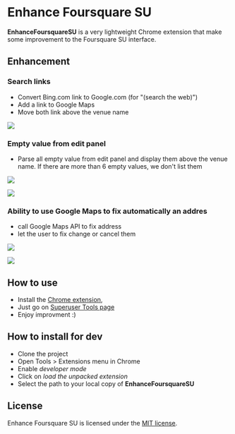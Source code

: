 # Enhance Foursquare SU

**EnhanceFoursquareSU** is a very lightweight Chrome extension that make some improvement to the Foursquare SU interface.

## Enhancement

### Search links

  * Convert Bing.com link to Google.com (for "(search the web)")
  * Add a link to Google Maps
  * Move both link above the venue name

![](http://f.cl.ly/items/0D0O3S0X381G101B1R3q/search-1.png)

### Empty value from edit panel

  * Parse all empty value from edit panel and display them above the venue name.
    If there are more than 6 empty values, we don't list them

![](http://f.cl.ly/items/0Q1s2G0y0G3r1f2K1h3y/4%20empty%20fields.png)

![](http://f.cl.ly/items/3r2B1E2X0L223B2u242M/8%20empty%20fields.png)

### Ability to use Google Maps to fix automatically an addres

  * call Google Maps API to fix address
  * let the user to fix change or cancel them

![](http://f.cl.ly/items/0a2F0Z0p092m2e1V333f/Capture%20d%E2%80%99%C3%A9cran%202013-10-13%20%C3%A0%2022.07.19.png)

![](http://f.cl.ly/items/1T1y351v3p361D3m3w1C/Capture%20d%E2%80%99%C3%A9cran%202013-10-13%20%C3%A0%2022.07.28.png)

## How to use

* Install the [Chrome extension](https://chrome.google.com/webstore/detail/jenkins-terminal-colors/njhooapdhhjehkemlbobcdenmdbiooml),
* Just go on [Superuser Tools page](https://foursquare.com/edit)
* Enjoy improvment :)

## How to install for dev

* Clone the project
* Open Tools > Extensions menu in Chrome
* Enable _developer mode_
* Click on _load the unpacked extension_
* Select the path to your local copy of **EnhanceFoursquareSU**

## License

Enhance Foursquare SU is licensed under the [MIT license](LICENSE).
